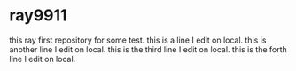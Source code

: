 # ray9911
this ray first repository for some test.
this is a line I edit on local.
this is another line I edit on local.
this is the third line I edit on local.
this is the forth line I edit on local.
